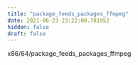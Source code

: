 ```yaml
---
title: "package_feeds_packages_ffmpeg"
date: 2021-06-23 23:22:00.781952
hidden: false
draft: false
---
```


x86/64/package_feeds_packages_ffmpeg

